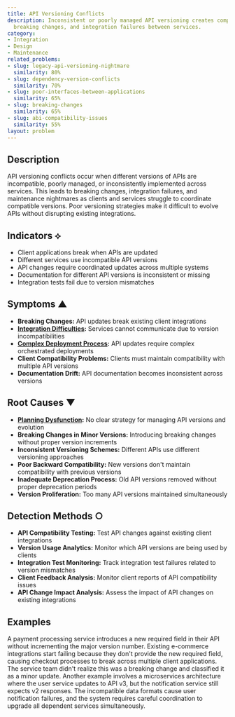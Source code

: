 ```yaml
---
title: API Versioning Conflicts
description: Inconsistent or poorly managed API versioning creates compatibility issues,
  breaking changes, and integration failures between services.
category:
- Integration
- Design
- Maintenance
related_problems:
- slug: legacy-api-versioning-nightmare
  similarity: 80%
- slug: dependency-version-conflicts
  similarity: 70%
- slug: poor-interfaces-between-applications
  similarity: 65%
- slug: breaking-changes
  similarity: 65%
- slug: abi-compatibility-issues
  similarity: 55%
layout: problem
---
```


## Description

API versioning conflicts occur when different versions of APIs are incompatible, poorly managed, or inconsistently implemented across services. This leads to breaking changes, integration failures, and maintenance nightmares as clients and services struggle to coordinate compatible versions. Poor versioning strategies make it difficult to evolve APIs without disrupting existing integrations.

## Indicators ⟡

- Client applications break when APIs are updated
- Different services use incompatible API versions
- API changes require coordinated updates across multiple systems
- Documentation for different API versions is inconsistent or missing
- Integration tests fail due to version mismatches

## Symptoms ▲

- **Breaking Changes:** API updates break existing client integrations
- **[Integration Difficulties](integration-difficulties.md):** Services cannot communicate due to version incompatibilities
- **[Complex Deployment Process](complex-deployment-process.md):** API updates require complex orchestrated deployments
- **Client Compatibility Problems:** Clients must maintain compatibility with multiple API versions
- **Documentation Drift:** API documentation becomes inconsistent across versions

## Root Causes ▼

- **[Planning Dysfunction](planning-dysfunction.md):** No clear strategy for managing API versions and evolution
- **Breaking Changes in Minor Versions:** Introducing breaking changes without proper version increments
- **Inconsistent Versioning Schemes:** Different APIs use different versioning approaches
- **Poor Backward Compatibility:** New versions don't maintain compatibility with previous versions
- **Inadequate Deprecation Process:** Old API versions removed without proper deprecation periods
- **Version Proliferation:** Too many API versions maintained simultaneously

## Detection Methods ○

- **API Compatibility Testing:** Test API changes against existing client integrations
- **Version Usage Analytics:** Monitor which API versions are being used by clients
- **Integration Test Monitoring:** Track integration test failures related to version mismatches
- **Client Feedback Analysis:** Monitor client reports of API compatibility issues
- **API Change Impact Analysis:** Assess the impact of API changes on existing integrations

## Examples

A payment processing service introduces a new required field in their API without incrementing the major version number. Existing e-commerce integrations start failing because they don't provide the new required field, causing checkout processes to break across multiple client applications. The service team didn't realize this was a breaking change and classified it as a minor update. Another example involves a microservices architecture where the user service updates to API v3, but the notification service still expects v2 responses. The incompatible data formats cause user notification failures, and the system requires careful coordination to upgrade all dependent services simultaneously.